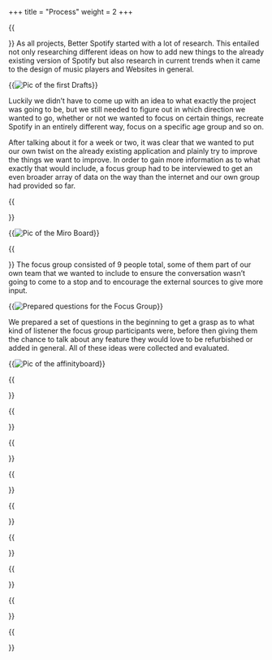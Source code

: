 +++
title = "Process"
weight = 2
+++

{{<section title="Research">}}
As all projects, Better Spotify started with a lot of research. This entailed not only researching different ideas on how to add new things to the already existing version of Spotify but also research in current trends when it came to the design of music players and Websites in general. 

{{<image src="Miroboard_1.jpg" alt="Pic of the first Drafts">}}

Luckily we didn’t have to come up with an idea to what exactly the project was going to be, but we still needed to figure out in which direction we wanted to go, whether or not we wanted to focus on certain things, recreate Spotify in an entirely different way, focus on a specific age group and so on. 

After talking about it for a week or two, it was clear that we wanted to put our own twist on the already existing application and plainly try to improve the things we want to improve. In order to gain more information as to what exactly that would include, a focus group had to be interviewed to get an even broader array of data on the way than the internet and our own group had provided so far. 

{{</section>}}

{{<image src="Miroboard_4.jpg" alt="Pic of the Miro Board">}}

{{<section title="Focus Group #1">}}
The focus group consisted of 9 people total, some of them part of our own team that we wanted to include to ensure the conversation wasn’t going to come to a stop and to encourage the external sources to give more input. 

{{<image src="FocusGroupQs.jpg" alt="Prepared questions for the Focus Group">}}

We prepared a set of questions in the beginning to get a grasp as to what kind of listener the focus group participants were, before then giving them the chance to talk about any feature they would love to be refurbished or added in general. All of these ideas were collected and evaluated. 

{{<image src="Affinityboard.jpg" alt="Pic of the affinityboard">}}

{{</section>}}

{{<section title="Design">}}

{{</section>}}


{{<section title="Implementation">}}



{{</section>}}


{{<section title="Focus Group #2">}}


{{</section>}}

{{<section title="Endgame">}}


{{</section>}}
